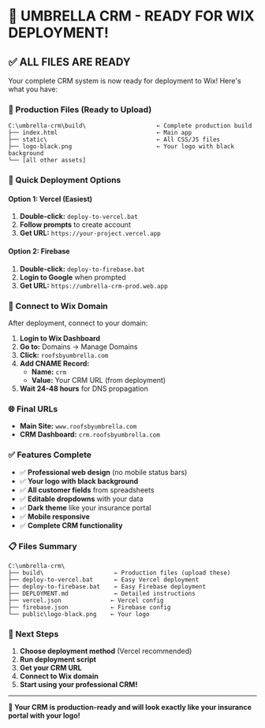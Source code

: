 # 🎉 **UMBRELLA CRM - READY FOR WIX DEPLOYMENT!**

## ✅ **ALL FILES ARE READY**

Your complete CRM system is now ready for deployment to Wix! Here's what you have:

### **📁 Production Files (Ready to Upload)**
```
C:\umbrella-crm\build\                    ← Complete production build
├── index.html                            ← Main app
├── static\                               ← All CSS/JS files
├── logo-black.png                        ← Your logo with black background
└── [all other assets]
```

### **🚀 Quick Deployment Options**

#### **Option 1: Vercel (Easiest)**
1. **Double-click:** `deploy-to-vercel.bat`
2. **Follow prompts** to create account
3. **Get URL:** `https://your-project.vercel.app`

#### **Option 2: Firebase**
1. **Double-click:** `deploy-to-firebase.bat`
2. **Login to Google** when prompted
3. **Get URL:** `https://umbrella-crm-prod.web.app`

### **🔗 Connect to Wix Domain**

After deployment, connect to your domain:

1. **Login to Wix Dashboard**
2. **Go to:** Domains → Manage Domains
3. **Click:** `roofsbyumbrella.com`
4. **Add CNAME Record:**
   - **Name:** `crm`
   - **Value:** Your CRM URL (from deployment)
5. **Wait 24-48 hours** for DNS propagation

### **🌐 Final URLs**
- **Main Site:** `www.roofsbyumbrella.com`
- **CRM Dashboard:** `crm.roofsbyumbrella.com`

### **✅ Features Complete**
- ✅ **Professional web design** (no mobile status bars)
- ✅ **Your logo with black background**
- ✅ **All customer fields** from spreadsheets
- ✅ **Editable dropdowns** with your data
- ✅ **Dark theme** like your insurance portal
- ✅ **Mobile responsive**
- ✅ **Complete CRM functionality**

### **📋 Files Summary**
```
C:\umbrella-crm\
├── build\                    ← Production files (upload these)
├── deploy-to-vercel.bat      ← Easy Vercel deployment
├── deploy-to-firebase.bat    ← Easy Firebase deployment
├── DEPLOYMENT.md             ← Detailed instructions
├── vercel.json              ← Vercel config
├── firebase.json            ← Firebase config
└── public\logo-black.png    ← Your logo
```

### **🎯 Next Steps**
1. **Choose deployment method** (Vercel recommended)
2. **Run deployment script**
3. **Get your CRM URL**
4. **Connect to Wix domain**
5. **Start using your professional CRM!**

---

**🎉 Your CRM is production-ready and will look exactly like your insurance portal with your logo!** 